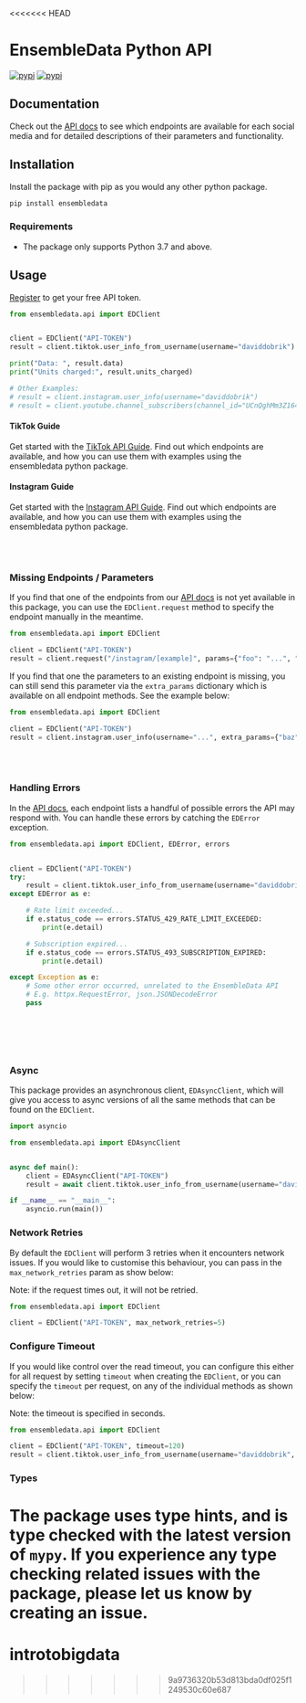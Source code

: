 <<<<<<< HEAD
# EnsembleData Python API

[![pypi](https://img.shields.io/pypi/v/ensembledata?color=%2334D058&label=pypi%20package)](https://pypi.org/project/ensembledata/)
[![pypi](https://img.shields.io/pypi/pyversions/ensembledata.svg)](https://pypi.org/project/ensembledata/)

## Documentation

Check out the [API docs](https://ensembledata.com/apis/docs) to see which endpoints are available for each social media and for detailed descriptions of their parameters and functionality.

## Installation

Install the package with pip as you would any other python package.

```bash
pip install ensembledata
```

### Requirements

- The package only supports Python 3.7 and above.

## Usage

[Register](https://dashboard.ensembledata.com/register) to get your free API token.

```python
from ensembledata.api import EDClient


client = EDClient("API-TOKEN")
result = client.tiktok.user_info_from_username(username="daviddobrik")

print("Data: ", result.data)
print("Units charged:", result.units_charged)

# Other Examples:
# result = client.instagram.user_info(username="daviddobrik")
# result = client.youtube.channel_subscribers(channel_id="UCnQghMm3Z164JFhScQYFTBw")
```

#### TikTok Guide
Get started with the [TikTok API Guide](https://github.com/ensembledata/tiktok-scraper). Find out which endpoints are available, and how you can use them with examples using the ensembledata python package.

#### Instagram Guide
Get started with the [Instagram API Guide](https://github.com/ensembledata/instagram-scraper). Find out which endpoints are available, and how you can use them with examples using the ensembledata python package.

<br>
<br>

### Missing Endpoints / Parameters

If you find that one of the endpoints from our [API docs](https://ensembledata.com/apis/docs) is not yet available in this package, you can use the `EDClient.request` method to specify the endpoint manually in the meantime. 

```python
from ensembledata.api import EDClient

client = EDClient("API-TOKEN")
result = client.request("/instagram/[example]", params={"foo": "...", "bar": "..."})
```

If you find that one the parameters to an existing endpoint is missing, you can still send this parameter via the `extra_params` dictionary which is available on all endpoint methods. See the example below:
```python
from ensembledata.api import EDClient

client = EDClient("API-TOKEN")
result = client.instagram.user_info(username="...", extra_params={"baz": "..."})
```

<br>
<br>

### Handling Errors

In the [API docs](https://ensembledata.com/apis/docs), each endpoint lists a handful of possible errors the API may respond with. You can handle these errors by catching the `EDError` exception. 

```python
from ensembledata.api import EDClient, EDError, errors


client = EDClient("API-TOKEN")
try:
    result = client.tiktok.user_info_from_username(username="daviddobrik")
except EDError as e:

    # Rate limit exceeded...
    if e.status_code == errors.STATUS_429_RATE_LIMIT_EXCEEDED:
        print(e.detail)

    # Subscription expired...
    if e.status_code == errors.STATUS_493_SUBSCRIPTION_EXPIRED:
        print(e.detail)

except Exception as e:
    # Some other error occurred, unrelated to the EnsembleData API
    # E.g. httpx.RequestError, json.JSONDecodeError
    pass

    
```

<br>
<br>

### Async 

This package provides an asynchronous client, `EDAsyncClient`, which will give you access to async versions of all the same methods that can be found on the `EDClient`. 

```python
import asyncio

from ensembledata.api import EDAsyncClient


async def main():
    client = EDAsyncClient("API-TOKEN")
    result = await client.tiktok.user_info_from_username(username="daviddobrik")

if __name__ == "__main__":
    asyncio.run(main())
```

### Network Retries

By default the `EDClient` will perform 3 retries when it encounters network issues. If you would like to customise this behaviour, you can pass in the `max_network_retries` param as show below:

Note: if the request times out, it will not be retried.

```python
from ensembledata.api import EDClient

client = EDClient("API-TOKEN", max_network_retries=5)
```

### Configure Timeout

If you would like control over the read timeout, you can configure this either for all request by setting `timeout` when creating the `EDClient`, or you can specify the `timeout` per request, on any of the individual methods as shown below:

Note: the timeout is specified in seconds.

```python
from ensembledata.api import EDClient

client = EDClient("API-TOKEN", timeout=120)
result = client.tiktok.user_info_from_username(username="daviddobrik", timeout=10)
```

### Types

The package uses type hints, and is type checked with the latest version of `mypy`. If you experience any type checking related issues with the package, please let us know by creating an issue.
=======
# introtobigdata
>>>>>>> 9a9736320b53d813bda0df025f1249530c60e687
